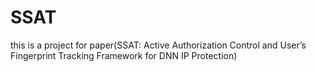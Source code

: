 # SSAT
this is a project for paper(SSAT: Active Authorization Control and User’s Fingerprint Tracking Framework for DNN IP Protection)
